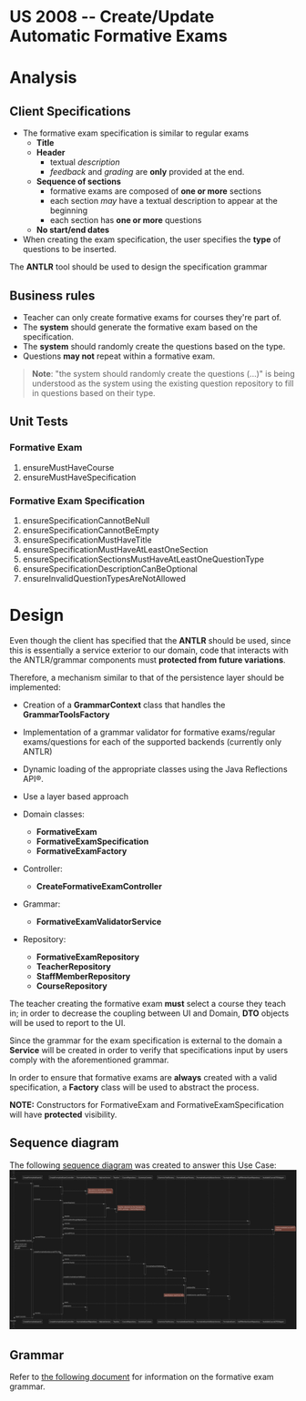 US 2008 -- Create/Update Automatic Formative Exams
==================================================

# Analysis
## Client Specifications

- The formative exam specification is similar to regular exams
    + **Title**
    + **Header**
        * textual *description*
        * *feedback* and *grading* are **only** provided at the end.
    + **Sequence of sections**
        * formative exams are composed of **one or more** sections
        * each section *may* have a textual description to appear at the beginning
        * each section has **one or more** questions
    + **No start/end dates**
- When creating the exam specification, the user specifies the **type**
of questions to be inserted.

The **ANTLR** tool should be used to design the specification grammar
## Business rules

- Teacher can only create formative exams for courses they're part of.
- The **system** should generate the formative exam based on the specification.
- The **system** should randomly create the questions based on the type.
- Questions **may not** repeat within a formative exam.

> **Note**: "the system should randomly create the questions (...)" is being understood as the
system using the existing question repository to fill in questions based on their type.

## Unit Tests

### Formative Exam

1. ensureMustHaveCourse
2. ensureMustHaveSpecification

### Formative Exam Specification

1. ensureSpecificationCannotBeNull
2. ensureSpecificationCannotBeEmpty
3. ensureSpecificationMustHaveTitle
3. ensureSpecificationMustHaveAtLeastOneSection
4. ensureSpecificationSectionsMustHaveAtLeastOneQuestionType
5. ensureSpecificationDescriptionCanBeOptional
6. ensureInvalidQuestionTypesAreNotAllowed


# Design

Even though the client has specified that the **ANTLR** should be used,
since this is essentially a service exterior to our domain, code that
interacts with the ANTLR/grammar components must **protected from future variations**.

Therefore, a mechanism similar to that of the persistence layer should be implemented:

- Creation of a **GrammarContext** class that handles the **GrammarToolsFactory**
- Implementation of a grammar validator for formative exams/regular exams/questions
for each of the supported backends (currently only ANTLR)
- Dynamic loading of the appropriate classes using the Java Reflections API®.

- Use a layer based approach
- Domain classes:
    + **FormativeExam**
    + **FormativeExamSpecification**
    + **FormativeExamFactory**
- Controller:
    + **CreateFormativeExamController**
- Grammar:
    + **FormativeExamValidatorService**
- Repository:
    + **FormativeExamRepository**
    + **TeacherRepository**
    + **StaffMemberRepository**
    + **CourseRepository**

The teacher creating the formative exam **must** select a course they teach in; in order to
decrease the coupling between UI and Domain, **DTO** objects will be used to report to the UI.

Since the grammar for the exam specification is external to the domain
a **Service** will be created in order to verify that specifications input by users
comply with the aforementioned grammar.

In order to ensure that formative exams are **always** created with a valid specification,
a **Factory** class will be used to abstract the process.

**NOTE:** Constructors for FormativeExam and FormativeExamSpecification
will have **protected** visibility.

## Sequence diagram

The following [sequence diagram](./sd.svg) was created to answer this Use Case:
![Sequence diagram](./sd.svg)

## Grammar

Refer to [the following document](./grammar-reference.md) for information on the formative exam grammar.
<!-- # Test Plan -->
